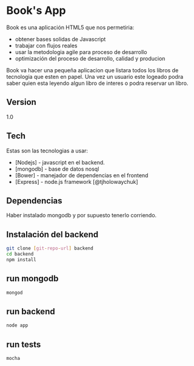 Book's App 
=========

Book es una aplicación HTML5 que nos permetiria:

  - obtener bases solidas de Javascript
  - trabajar con flujos reales
  - usar la metodologia agile para proceso de desarrollo
  - optimización del proceso de desarrollo, calidad y producion 

Book va hacer una pequeña aplicacion que listara todos los libros de tecnologia que esten en papel. Una vez un usuario este logeado podra saber quien esta leyendo algun libro de interes o podra reservar un libro.  

Version
----

1.0

Tech
-----------

Estas son las tecnologias a usar:

* [Nodejs]  - javascript en el backend.
* [mongodb] - base de datos nosql
* [Bower]   - manejador de dependencias en el frontend 
* [Express] - node.js framework  [@tjholowaychuk] 

Dependencias
--------------
Haber instalado mongodb y por supuesto tenerlo corriendo.

Instalación del backend
--------------

```sh
git clone [git-repo-url] backend
cd backend
npm install
```

run mongodb
--------------

```sh
mongod
```

run backend
--------------

```sh
node app
```

run tests
--------------

```sh
mocha
```

  
    
